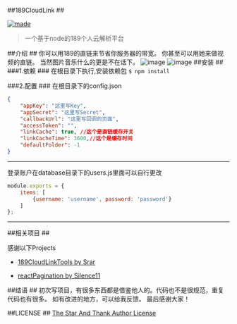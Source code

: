 ##189CloudLink ##

[![made](https://img.shields.io/badge/made%20by-%E2%9D%A4-ff69b4.svg?style=flat-square)](http://blog.pjunjie.cc/)

> 一个基于node的189个人云解析平台

##介绍 ##
你可以用189的直链来节省你服务器的带宽。
你甚至可以用她来做视频的直链。
当然图片音乐什么的更是不在话下。
![image](https://github.com/GakkiiSmile/189CloudLink/blob/master/gif/ezgif-3-ff3e680243.gif)
![image](https://github.com/GakkiiSmile/189CloudLink/blob/master/gif/ezgif-3-0527f033dd.gif)
##安装 ##
###1.依赖 ###
在根目录下执行,安装依赖包
`
   $ npm install
`

###2.配置 ###
在根目录下的config.json

``` json
{
    "appKey": "这里写Key",
    "appSecret": "这里写Secret",
    "callbackUrl": "这里写回调的页面",
    "accessToken": "",
    "linkCache": true, //这个是直链缓存开关
    "linkCacheTime": 3600,//这个是缓存时间
    "defaultFolder": -1
}
```
***
登录账户在database目录下的users.js里面可以自行更改

``` js
module.exports = {
    items: [
        {username: 'username', password: 'password'}
    ]
};
```
***
##相关项目 ##

感谢以下Projects

- [189CloudLinkTools by Srar](https://github.com/Srar/189CloudLinkTools)

- [reactPagination by Silence11](https://github.com/Silence11/reactPagination)

##结语 ##
初次写项目，有很多东西都是借鉴他人的。代码也不是很规范，重复代码也有很多。
如有改进的地方，可以给我反馈。
最后感谢大家！

##LICENSE ##
[The Star And Thank Author License](https://github.com/GakkiiSmile/189CloudLink/blob/master/LICENSE)
